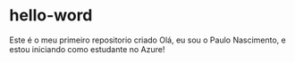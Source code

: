 # hello-word
Este é o meu primeiro repositorio criado
Olá, eu sou o Paulo Nascimento, e estou iniciando como estudante no Azure!
